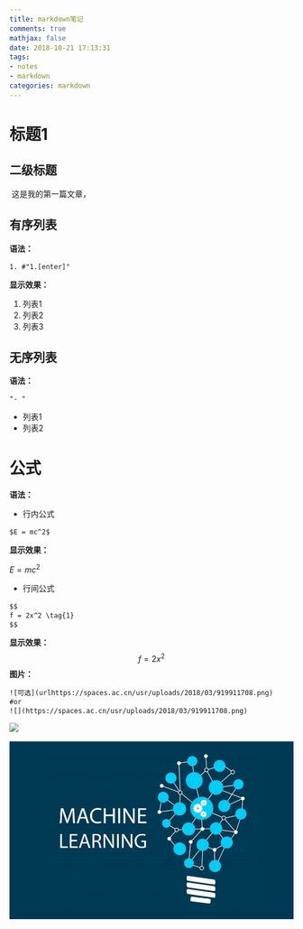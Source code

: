 ```yaml
---
title: markdown笔记
comments: true
mathjax: false
date: 2018-10-21 17:13:31
tags:
- notes
- markdown
categories: markdown
---
```


# 标题1

## 二级标题

​	这是我的第一篇文章，

## 有序列表

**语法：**

```shell
1. #"1.[enter]"
```

**显示效果：**

1. 列表1
2. 列表2
3. 列表3

## 无序列表

**语法：**

```shell
"- "
```

- 列表1
- 列表2

# 公式

**语法：**

- 行内公式

```shell
$E = mc^2$ 
```

**显示效果：**

$E = mc^2$

- 行间公式

```shell
$$
f = 2x^2 \tag{1}
$$
```

**显示效果：**
$$
f = 2x^2 \tag{1}
$$
**图片：**

```shell
![可选](urlhttps://spaces.ac.cn/usr/uploads/2018/03/919911708.png)
#or
![](https://spaces.ac.cn/usr/uploads/2018/03/919911708.png)
```

![](https://spaces.ac.cn/usr/uploads/2018/03/919911708.png)

![](test/ml.jpg)






